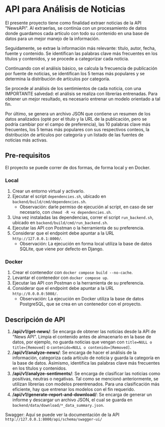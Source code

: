 # API para Análisis de Noticias

El presente proyecto tiene como finalidad extraer noticias de la API "NewsAPI". Al extraerlas, se continúa con un procesamiento de datos donde guardamos cada artículo con todo su contenido en una base de datos para un mejor manejo de la información.

Seguidamente, se extrae la información más relevante: título, autor, fecha, fuente y contenido. Se identifican las palabras clave más frecuentes en los títulos y contenidos, y se procede a categorizar cada noticia.

Continuando con el análisis básico, se calcula la frecuencia de publicación por fuente de noticias, se identifican los 5 temas más populares y se determina la distribución de artículos por categoría.

Se procede al análisis de los sentimientos de cada noticia, con una IMPORTANTE salvedad: el análisis se realiza con librerías entrenadas. Para obtener un mejor resultado, es necesario entrenar un modelo orientado a tal fin.

Por último, se genera un archivo JSON que contiene un resumen de los datos analizados (opté por el título y la URL de la publicación, pero se podría cambiar por el campo de preferencia), las 10 palabras clave más frecuentes, los 5 temas más populares con sus respectivos conteos, la distribución de artículos por categoría y un listado de las fuentes de noticias más activas.

## Pre-requisitos

El proyecto se puede correr de dos formas, de forma local y en Docker.

### Local

1. Crear un entorno virtual y activarlo.
2. Ejecutar el script `dependencies.sh`, ubicado en `backend/build/cmd/dependencies.sh`.
   - Observación: darle permiso de ejecución al script, en caso de ser necesario, con `chmod -R +x dependencies.sh`.
3. Una vez instaladas las dependencias, correr el script `run_backend.sh`, ubicado en `backend/build/cmd/run_backend.sh`.
4. Ejecutar las API con Postman o la herramienta de su preferencia.
5. Considerar que el endpoint debe apuntar a la URL `http://127.0.0.1:8000/`.
   - Observación: La ejecución en forma local utiliza la base de datos SQLite, que viene por defecto en Django.

### Docker

1. Crear el contenedor con `docker compose build --no-cache`.
2. Levantar el contenedor con `docker compose up`.
3. Ejecutar las API con Postman o la herramienta de su preferencia.
4. Considerar que el endpoint debe apuntar a la URL `http://0.0.0.0:5008/`.
   - Observación: La ejecución en Docker utiliza la base de datos PostgreSQL, que se crea en un contenedor con el proyecto.

## Descripción de API

1. **/api/v1/get-news/**: Se encarga de obtener las noticias desde la API de "News API". Limpia el contenido antes de almacenarlo en la base de datos, por ejemplo, no guarda noticias que vengan con `title=NULL o title=[Removed]` o `contenido=NULL o contenido=[Removed]`.
2. **/api/v1/analyze-news/**: Se encarga de hacer el análisis de la información, categoriza cada artículo de noticia y guarda la categoría en la base de datos. Asimismo, identifica las palabras clave más frecuentes en los títulos y contenidos.
3. **/api/v1/analyze-sentiments/**: Se encarga de clasificar las noticias como positivas, neutras o negativas. Tal como se mencionó anteriormente, se utilizan librerías con modelos preentrenados. Para una clasificación más eficiente, hay que entrenar los modelos con el fin requerido.
4. **/api/v1/generate-report-and-download/**: Se encarga de generar un informe y descargar un archivo JSON, el cual se guarda en `backend/data/download/*_data_summary.json`.

Swagger: Aquí se puede ver la documentación de la API
`http://127.0.0.1:8000/api/schema/swagger-ui/`
